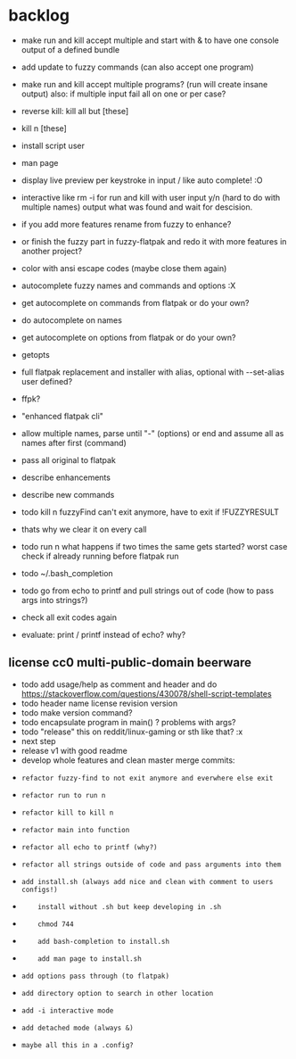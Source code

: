 # backlog

- make run and kill accept multiple and start with & to have one console output of a defined bundle
- add update to fuzzy commands (can also accept one program)
- make run and kill accept multiple programs? (run will create insane
output) also: if multiple input fail all on one or per case?
- reverse kill: kill all but [these]
- kill n [these]
- install script user
- man page
- display live preview per keystroke in input / like auto complete! :O
- interactive like rm -i for run and kill with user input y/n (hard to do
with multiple names) output what was found and wait for descision.
- if you add more features rename from fuzzy to enhance?
- or finish the fuzzy part in fuzzy-flatpak and redo it with more features in
another project?
- color with ansi escape codes (maybe close them again)

- autocomplete fuzzy names and commands and options :X
- get autocomplete on commands from flatpak or do your own?
- do autocomplete on names
- get autocomplete on options from flatpak or do your own?
- getopts

- full flatpak replacement and installer with alias, optional with --set-alias user defined?
- ffpk?
- "enhanced flatpak cli"
- allow multiple names, parse until "-" (options) or end and assume all as names after first (command)
- pass all original to flatpak
- describe enhancements
- describe new commands

- todo kill n fuzzyFind can't exit anymore, have to exit if !FUZZYRESULT
- thats why we clear it on every call

- todo run n what happens if two times the same gets started? worst case check if already running before flatpak run
- todo ~/.bash_completion
- todo go from echo to printf and pull strings out of code (how to pass args into strings?)

- check all exit codes again
- evaluate: print / printf instead of echo? why?

## license cc0 multi-public-domain beerware

- todo add usage/help as comment and header and do <https://stackoverflow.com/questions/430078/shell-script-templates>
- todo header name license revision version
- todo make version command?
- todo encapsulate program in main() ? problems with args?
- todo "release" this on reddit/linux-gaming or sth like that? :x
- next step
- release v1 with good readme
- develop whole features and clean master merge commits:
-     refactor fuzzy-find to not exit anymore and everwhere else exit
-     refactor run to run n
-     refactor kill to kill n
-     refactor main into function
-     refactor all echo to printf (why?)
-     refactor all strings outside of code and pass arguments into them
-     add install.sh (always add nice and clean with comment to users configs!)
-         install without .sh but keep developing in .sh
-         chmod 744
-         add bash-completion to install.sh
-         add man page to install.sh
-     add options pass through (to flatpak)
-     add directory option to search in other location
-     add -i interactive mode
-     add detached mode (always &)
-     maybe all this in a .config?
